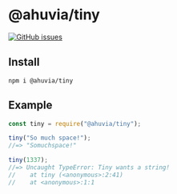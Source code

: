 # @ahuvia/tiny

[![GitHub issues](https://img.shields.io/github/issues/ahuvia/tiny)](https://github.com/ahuvia/tiny/issues)

## Install

`npm i @ahuvia/tiny`

## Example

```js
const tiny = require("@ahuvia/tiny");

tiny("So much space!");
//=> "Somuchspace!"

tiny(1337);
//=> Uncaught TypeError: Tiny wants a string!
//    at tiny (<anonymous>:2:41)
//    at <anonymous>:1:1
```

